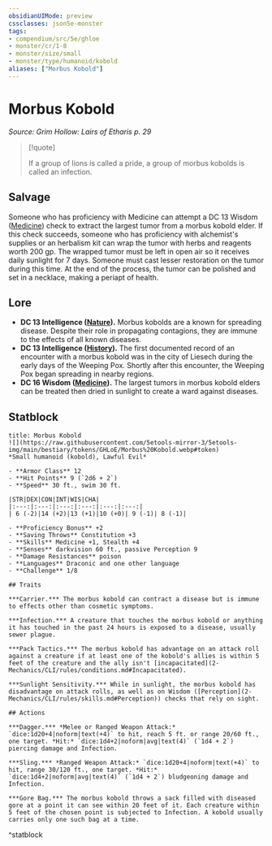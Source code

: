 ```yaml
---
obsidianUIMode: preview
cssclasses: json5e-monster
tags:
- compendium/src/5e/ghloe
- monster/cr/1-8
- monster/size/small
- monster/type/humanoid/kobold
aliases: ["Morbus Kobold"]
---
```

# Morbus Kobold
*Source: Grim Hollow: Lairs of Etharis p. 29*  

> [!quote]  
> 
> If a group of lions is called a pride, a group of morbus kobolds is called an infection.

## Salvage

Someone who has proficiency with Medicine can attempt a DC 13 Wisdom ([Medicine](2-Mechanics/CLI/rules/skills.md#Medicine)) check to extract the largest tumor from a morbus kobold elder. If this check succeeds, someone who has proficiency with alchemist's supplies or an herbalism kit can wrap the tumor with herbs and reagents worth 200 gp. The wrapped tumor must be left in open air so it receives daily sunlight for 7 days. Someone must cast lesser restoration on the tumor during this time. At the end of the process, the tumor can be polished and set in a necklace, making a periapt of health.

## Lore

- **DC 13 Intelligence ([Nature](2-Mechanics/CLI/rules/skills.md#Nature)).** Morbus kobolds are a known for spreading disease. Despite their role in propagating contagions, they are immune to the effects of all known diseases.  
- **DC 13 Intelligence ([History](2-Mechanics/CLI/rules/skills.md#History)).** The first documented record of an encounter with a morbus kobold was in the city of Liesech during the early days of the Weeping Pox. Shortly after this encounter, the Weeping Pox began spreading in nearby regions.  
- **DC 16 Wisdom ([Medicine](2-Mechanics/CLI/rules/skills.md#Medicine)).** The largest tumors in morbus kobold elders can be treated then dried in sunlight to create a ward against diseases.  

## Statblock

```ad-statblock
title: Morbus Kobold
![](https://raw.githubusercontent.com/5etools-mirror-3/5etools-img/main/bestiary/tokens/GHLoE/Morbus%20Kobold.webp#token)
*Small humanoid (kobold), Lawful Evil*

- **Armor Class** 12
- **Hit Points** 9 (`2d6 + 2`)
- **Speed** 30 ft., swim 30 ft.

|STR|DEX|CON|INT|WIS|CHA|
|:---:|:---:|:---:|:---:|:---:|:---:|
| 6 (-2)|14 (+2)|13 (+1)|10 (+0)| 9 (-1)| 8 (-1)|

- **Proficiency Bonus** +2
- **Saving Throws** Constitution +3
- **Skills** Medicine +1, Stealth +4
- **Senses** darkvision 60 ft., passive Perception 9
- **Damage Resistances** poison
- **Languages** Draconic and one other language
- **Challenge** 1/8

## Traits

***Carrier.*** The morbus kobold can contract a disease but is immune to effects other than cosmetic symptoms.

***Infection.*** A creature that touches the morbus kobold or anything it has touched in the past 24 hours is exposed to a disease, usually sewer plague.

***Pack Tactics.*** The morbus kobold has advantage on an attack roll against a creature if at least one of the kobold's allies is within 5 feet of the creature and the ally isn't [incapacitated](2-Mechanics/CLI/rules/conditions.md#Incapacitated).

***Sunlight Sensitivity.*** While in sunlight, the morbus kobold has disadvantage on attack rolls, as well as on Wisdom ([Perception](2-Mechanics/CLI/rules/skills.md#Perception)) checks that rely on sight.

## Actions

***Dagger.*** *Melee or Ranged Weapon Attack:* `dice:1d20+4|noform|text(+4)` to hit, reach 5 ft. or range 20/60 ft., one target. *Hit:* `dice:1d4+2|noform|avg|text(4)` (`1d4 + 2`) piercing damage and Infection.

***Sling.*** *Ranged Weapon Attack:* `dice:1d20+4|noform|text(+4)` to hit, range 30/120 ft., one target. *Hit:* `dice:1d4+2|noform|avg|text(4)` (`1d4 + 2`) bludgeoning damage and Infection.

***Gore Bag.*** The morbus kobold throws a sack filled with diseased gore at a point it can see within 20 feet of it. Each creature within 5 feet of the chosen point is subjected to Infection. A kobold usually carries only one such bag at a time.
```
^statblock